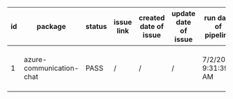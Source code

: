 
| id | package | status | issue link | created date of issue | update date of issue | run date of pipeline | pipeline run link |
|----|---------|--------|------------|-----------------------|----------------------| ---------------------| ----------------- |
| 1 | azure-communication-chat | PASS | / | / | / | 7/2/2025 9:31:39 AM | https://dev.azure.com/v-qzhong-dotnet/content-validation-automation/_build/results?buildId=28 |